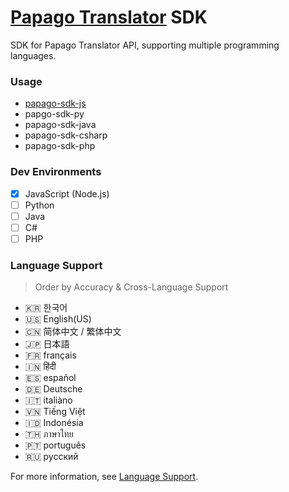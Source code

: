 # [Papago Translator](https://papago.naver.com) SDK

SDK for Papago Translator API, supporting multiple programming languages.

### Usage

- [papago-sdk-js](https://github.com/devjiwonchoi/papago-sdk/blob/main/papago-sdk-js/README.md)
- papgo-sdk-py
- papago-sdk-java
- papago-sdk-csharp
- papago-sdk-php

### Dev Environments

- [x] JavaScript (Node.js)
- [ ] Python
- [ ] Java
- [ ] C#
- [ ] PHP

### Language Support

> Order by Accuracy & Cross-Language Support

- 🇰🇷 한국어
- 🇺🇸 English(US)
- 🇨🇳 简体中文 / 繁体中文
- 🇯🇵 日本語
- 🇫🇷 français
- 🇮🇳 हिंदी
- 🇪🇸 español
- 🇩🇪 Deutsche
- 🇮🇹 italiàno
- 🇻🇳 Tiếng Việt
- 🇮🇩 Indonésia
- 🇹🇭 ภาษาไทย
- 🇵🇹 português
- 🇷🇺 русский

For more information, see [Language Support](). 
